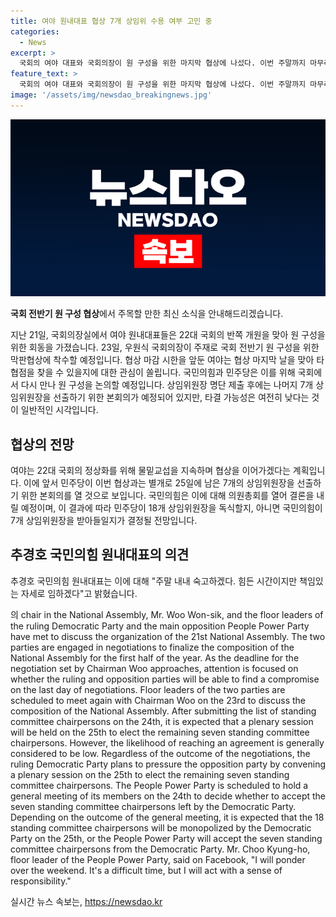 ```yaml
---
title: 여야 원내대표 협상 7개 상임위 수용 여부 고민 중
categories:
  - News
excerpt: >
  국회의 여야 대표와 국회의장이 원 구성을 위한 마지막 협상에 나섰다. 이번 주말까지 마무리돼야 할 협상은 타결 가능성이 낮아 보이지만, 여야는 협상을 계속할 계획이다. 민주당은 25일 나머지 7개 상임위원장을 결정할 예정이지만, 국민의힘과의 협의가 필요해 보인다. 추경호 국민의힘 원내대표는 페이스북에서 책임있는 자세로 임할 것이라고 밝혔다. 앞으로의 결정은 국회의 정상화에 영향을 미칠 것으로 보인다.
feature_text: >
  국회의 여야 대표와 국회의장이 원 구성을 위한 마지막 협상에 나섰다. 이번 주말까지 마무리돼야 할 협상은 타결 가능성이 낮아 보이지만, 여야는 협상을 계속할 계획이다. 민주당은 25일 나머지 7개 상임위원장을 결정할 예정이지만, 국민의힘과의 협의가 필요해 보인다. 추경호 국민의힘 원내대표는 페이스북에서 책임있는 자세로 임할 것이라고 밝혔다. 앞으로의 결정은 국회의 정상화에 영향을 미칠 것으로 보인다.
image: '/assets/img/newsdao_breakingnews.jpg'
---
```


<p><img src="/assets/img/newsdao_breakingnews.jpg" alt="implanttips 속보" /></p>

<p><b>국회 전반기 원 구성 협상</b>에서 주목할 만한 최신 소식을 안내해드리겠습니다.</p>

<p data-ke-size="size16">지난 21일, 국회의장실에서 여야 원내대표들은 22대 국회의 반쪽 개원을 맞아 원 구성을 위한 회동을 가졌습니다. 23일, 우원식 국회의장이 주재로 국회 전반기 원 구성을 위한 막판협상에 착수할 예정입니다. 협상 마감 시한을 앞둔 여야는 협상 마지막 날을 맞아 타협점을 찾을 수 있을지에 대한 관심이 쏠립니다. 국민의힘과 민주당은 이를 위해 국회에서 다시 만나 원 구성을 논의할 예정입니다. 상임위원장 명단 제출 후에는 나머지 7개 상임위원장을 선출하기 위한 본회의가 예정되어 있지만, 타결 가능성은 여전히 낮다는 것이 일반적인 시각입니다.</p>

<h2 data-ke-size="size26">협상의 전망</h2>

<p data-ke-size="size16">여야는 22대 국회의 정상화를 위해 물밑교섭을 지속하며 협상을 이어가겠다는 계획입니다. 이에 앞서 민주당이 이번 협상과는 별개로 25일에 남은 7개의 상임위원장을 선출하기 위한 본회의를 열 것으로 보입니다. 국민의힘은 이에 대해 의원총회를 열어 결론을 내릴 예정이며, 이 결과에 따라 민주당이 18개 상임위원장을 독식할지, 아니면 국민의힘이 7개 상임위원장을 받아들일지가 결정될 전망입니다.</p>

<h2 data-ke-size="size26">추경호 국민의힘 원내대표의 의견</h2>

<p data-ke-size="size16">추경호 국민의힘 원내대표는 이에 대해 "주말 내내 숙고하겠다. 힘든 시간이지만 책임있는 자세로 임하겠다"고 밝혔습니다.</p>

<p>의 chair in the National Assembly, Mr. Woo Won-sik, and the floor leaders of the ruling Democratic Party and the main opposition People Power Party have met to discuss the organization of the 21st National Assembly. The two parties are engaged in negotiations to finalize the composition of the National Assembly for the first half of the year. As the deadline for the negotiation set by Chairman Woo approaches, attention is focused on whether the ruling and opposition parties will be able to find a compromise on the last day of negotiations. Floor leaders of the two parties are scheduled to meet again with Chairman Woo on the 23rd to discuss the composition of the National Assembly. After submitting the list of standing committee chairpersons on the 24th, it is expected that a plenary session will be held on the 25th to elect the remaining seven standing committee chairpersons. However, the likelihood of reaching an agreement is generally considered to be low. Regardless of the outcome of the negotiations, the ruling Democratic Party plans to pressure the opposition party by convening a plenary session on the 25th to elect the remaining seven standing committee chairpersons. The People Power Party is scheduled to hold a general meeting of its members on the 24th to decide whether to accept the seven standing committee chairpersons left by the Democratic Party. Depending on the outcome of the general meeting, it is expected that the 18 standing committee chairpersons will be monopolized by the Democratic Party on the 25th, or the People Power Party will accept the seven standing committee chairpersons from the Democratic Party. Mr. Choo Kyung-ho, floor leader of the People Power Party, said on Facebook, "I will ponder over the weekend. It's a difficult time, but I will act with a sense of responsibility."</p>
실시간 뉴스 속보는, <a href="https://newsdao.kr" rel="dofollow">https://newsdao.kr</a>


